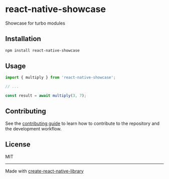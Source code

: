 # react-native-showcase

Showcase for turbo modules

## Installation

```sh
npm install react-native-showcase
```

## Usage

```js
import { multiply } from 'react-native-showcase';

// ...

const result = await multiply(3, 7);
```

## Contributing

See the [contributing guide](CONTRIBUTING.md) to learn how to contribute to the repository and the development workflow.

## License

MIT

---

Made with [create-react-native-library](https://github.com/callstack/react-native-builder-bob)
